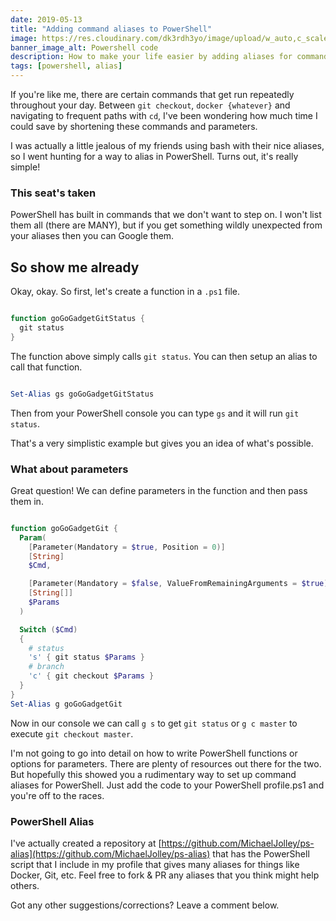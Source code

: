 ```yaml
---
date: 2019-05-13
title: "Adding command aliases to PowerShell"
image: https://res.cloudinary.com/dk3rdh3yo/image/upload/w_auto,c_scale/57646611-96591a00-7586-11e9-8b7a-68f7736e2c28_vc6upr.jpg
banner_image_alt: Powershell code
description: How to make your life easier by adding aliases for commands you run frequently in PowerShell.
tags: [powershell, alias]
---
```


If you're like me, there are certain commands that get run repeatedly throughout your day. Between `git checkout`, `docker {whatever}` and navigating to frequent paths with `cd`, I've been wondering how much time I could save by shortening these commands and parameters.

I was actually a little jealous of my friends using bash with their nice aliases, so I went hunting for a way to alias in PowerShell.  Turns out, it's really simple!

<!--more-->

### This seat's taken

PowerShell has built in commands that we don't want to step on.  I won't list them all (there are MANY), but if you get something wildly unexpected from your aliases then you can Google them.

## So show me already

Okay, okay. So first, let's create a function in a `.ps1` file.

```powershell

function goGoGadgetGitStatus {
  git status
}

```

The function above simply calls `git status`.  You can then setup an alias to call that function.

```powershell

Set-Alias gs goGoGadgetGitStatus

```

Then from your PowerShell console you can type `gs` and it will run `git status`.

That's a very simplistic example but gives you an idea of what's possible.

### What about parameters

Great question!  We can define parameters in the function and then pass them in.

```powershell

function goGoGadgetGit {
  Param(
    [Parameter(Mandatory = $true, Position = 0)]
    [String]
    $Cmd,

    [Parameter(Mandatory = $false, ValueFromRemainingArguments = $true)]
    [String[]]
    $Params
  )

  Switch ($Cmd)
  {
    # status
    's' { git status $Params }
    # branch
    'c' { git checkout $Params }
  }
}
Set-Alias g goGoGadgetGit

```

Now in our console we can call `g s` to get `git status` or `g c master` to execute `git checkout master`.

I'm not going to go into detail on how to write PowerShell functions or options for parameters.  There are plenty of resources out there for the two.  But hopefully this showed you a rudimentary way to set up command aliases for PowerShell.  Just add the code to your PowerShell profile.ps1 and you're off to the races.

### PowerShell Alias

I've actually created a repository at [https://github.com/MichaelJolley/ps-alias](https://github.com/MichaelJolley/ps-alias) that has the PowerShell script that I include in my profile that gives many aliases for things like Docker, Git, etc. Feel free to fork &amp; PR any aliases that you think might help others.

Got any other suggestions/corrections?  Leave a comment below.
